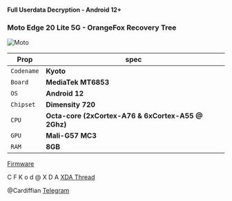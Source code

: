 #### Full Userdata Decryption - Android 12+

### Moto Edge 20 Lite 5G - OrangeFox Recovery Tree
![Moto](https://motorolauk.vtexassets.com/arquivos/motorola-edge-20-lite-lockup-ffffff.svg)

| **Prop** | **spec** |
| --- | --- |
| `Codename` | **Kyoto** |
| `Board` | **MediaTek MT6853** |
| `OS` | **Android 12** |
| `Chipset` | **Dimensity 720** |
| `CPU` | **Octa-core (2xCortex-A76 & 6xCortex-A55 @ 2Ghz)** |
| `GPU` | **Mali-G57 MC3** |
| `RAM` | **8GB** |

[Firmware](https://t.me/s/motoupdatestracker?q=kyoto)

C F K o d @ X D A
[XDA Thread](https://forum.xda-developers.com/t/recovery-12-unofficial-orangefox-11-1_1-beta.4501283/)

@Cardiffian
[Telegram](https://t.me/cardiffian)
